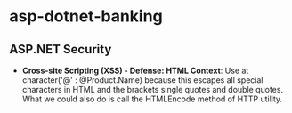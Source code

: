 # asp-dotnet-banking

## ASP.NET Security

- **Cross-site Scripting (XSS) - Defense: HTML Context**:
Use at character('@' : @Product.Name) because this escapes all special characters in HTML and the brackets single quotes and double quotes. What we could also do is call the HTMLEncode method of HTTP utility.
